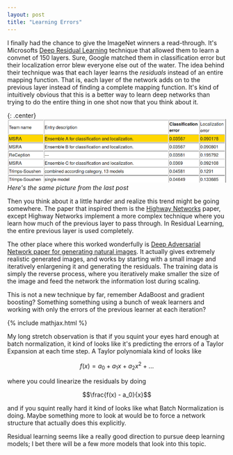 ```yaml
---
layout: post
title: "Learning Errors"
---
```


I finally had the chance to give the ImageNet winners a read-through. It's 
Microsofts [Deep Residual Learning](http://arxiv.org/abs/1512.03385) technique that allowed them to learn
a convnet of 150 layers. Sure,
Google matched them in classification error but their localization error
blew everyone else out of the water. The idea behind their technique was that
each layer learns the _residuals_ instead of an entire mapping function.
That is, each layer of the network adds on to the previous layer instead
of finding a complete mapping function. It's kind of intuitively obvious
that this is a better way to learn deep networks than trying to do the entire
thing in one shot now that you think about it.
<!--preview-->

{: .center}
![Sorry Google!](/images/nips-2015-review/reception.png)
*Here's the same picture from the last post*

Then you think about it a little harder and realize this trend might be going
somewhere. The paper that inspired them is the [Highway Networks](http://arxiv.org/abs/1507.06228) paper, except
Highway Networks implement a more complex technique where you learn how much of
the previous layer to pass through. In Residual Learning, the entire previous
layer is used completely.

The other place where this worked wonderfully is 
[Deep Adversarial Network paper for generating natural images](http://arxiv.org/abs/1506.05751).
It actually gives extremely realistic generated images, and works by starting
with a small image and iteratively enlargening it and generating the residuals.
The training data is simply the reverse process, where you iteratively make smaller
the size of the image and feed the network the information lost during scaling.

This is not a new technique by far, remember AdaBoost and gradient boosting?
Something something using a bunch of weak learners and working with only the
errors of the previous learner at each iteration?

{% include mathjax.html %}

My long stretch observation is that if you squint your eyes hard enough at batch normalization,
it kind of looks like it's predicting the errors of a Taylor Expansion at each time step.
A Taylor polynomiala kind of looks like

$$f(x) = a_0 + a_1 x + a_2 x^2 + \ldots $$

where you could linearize the residuals by doing

$$\frac{f(x) - a_0}{x}$$

and if you squint really hard it kind of looks like what Batch Normalization is
doing. Maybe something more to look at would be to force a network structure that
actually does this explicitly.

Residual learning seems like a really good direction to pursue deep learning models;
I bet there will be a few more models that look into this topic.

